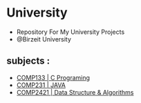 # University
  - Repository For My University Projects
  - @Birzeit University 
## subjects :
  * [COMP133 | C Programing](#COMP133%20-%20C%20Programing)
  * [COMP231 | JAVA](#COMP231) 
  * [COMP2421 | Data Structure & Algorithms](#COMP2421) 
